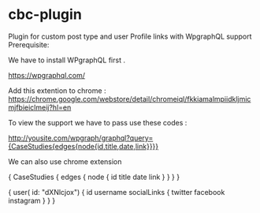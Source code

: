 # cbc-plugin
Plugin for custom post type and user Profile links with WpgraphQL support
Prerequisite: 

We have to install WPgraphQL first .

https://wpgraphql.com/

Add this extention to chrome : https://chrome.google.com/webstore/detail/chromeiql/fkkiamalmpiidkljmicmjfbieiclmeij?hl=en


To view the support we have to pass use these codes :

http://yousite.com/wpgraph/graphql?query={CaseStudies{edges{node{id,title,date,link}}}}


We can also use chrome extension 



{
  CaseStudies {
    edges {
      node {
        id
        title
        date
        link
      }
    }
  }
}


{
  user( id: "dXNlcjox") {
    id 
    username
      socialLinks {
          twitter
          facebook
          instagram
      }
  }
}


